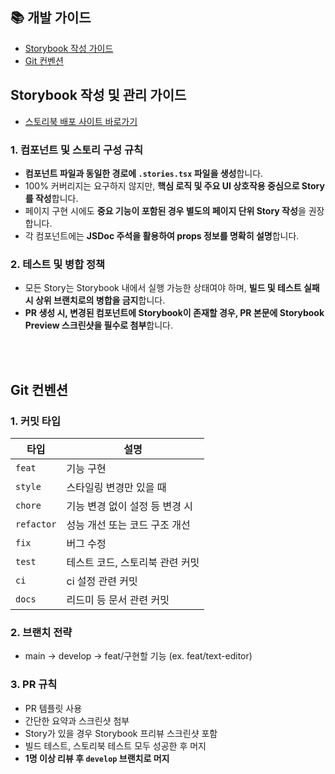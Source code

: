## 📚 개발 가이드

- [Storybook 작성 가이드](#Storybook-작성-및-관리-가이드)
- [Git 컨벤션](#Git-컨벤션)

## Storybook 작성 및 관리 가이드

- [스토리북 배포 사이트 바로가기](https://ormee-storybook.vercel.app/?path=/docs/configure-your-project--docs)

### 1. 컴포넌트 및 스토리 구성 규칙

- **컴포넌트 파일과 동일한 경로에 `.stories.tsx` 파일을 생성**합니다.
- 100% 커버리지는 요구하지 않지만, **핵심 로직 및 주요 UI 상호작용 중심으로 Story를 작성**합니다.
- 페이지 구현 시에도 **중요 기능이 포함된 경우 별도의 페이지 단위 Story 작성**을 권장합니다.
- 각 컴포넌트에는 **JSDoc 주석을 활용하여 props 정보를 명확히 설명**합니다.

### 2. 테스트 및 병합 정책

- 모든 Story는 Storybook 내에서 실행 가능한 상태여야 하며, **빌드 및 테스트 실패 시 상위 브랜치로의 병합을 금지**합니다.
- **PR 생성 시, 변경된 컴포넌트에 Storybook이 존재할 경우, PR 본문에 Storybook Preview 스크린샷을 필수로 첨부**합니다.

<br/>
<br/>

## Git 컨벤션

### 1. 커밋 타입

| 타입       | 설명                            |
| ---------- | ------------------------------- |
| `feat`     | 기능 구현                       |
| `style`    | 스타일링 변경만 있을 때         |
| `chore`    | 기능 변경 없이 설정 등 변경 시  |
| `refactor` | 성능 개선 또는 코드 구조 개선   |
| `fix`      | 버그 수정                       |
| `test`     | 테스트 코드, 스토리북 관련 커밋 |
| `ci`       | ci 설정 관련 커밋               |
| `docs`     | 리드미 등 문서 관련 커밋        |

### 2. 브랜치 전략

- main → develop → feat/구현할 기능 (ex. feat/text-editor)

### 3. PR 규칙

- PR 템플릿 사용
- 간단한 요약과 스크린샷 첨부
- Story가 있을 경우 Storybook 프리뷰 스크린샷 포함
- 빌드 테스트, 스토리북 테스트 모두 성공한 후 머지
- **1명 이상 리뷰 후 `develop` 브랜치로 머지**
